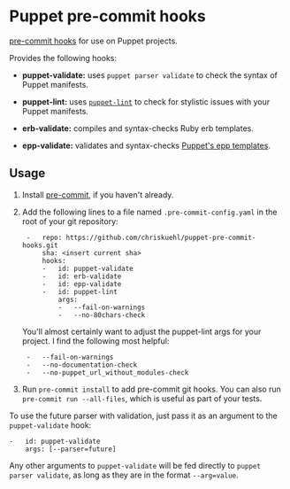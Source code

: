 Puppet pre-commit hooks
=========

[pre-commit hooks](http://pre-commit.com/) for use on Puppet projects.

Provides the following hooks:

* **puppet-validate:** uses `puppet parser validate` to check the syntax of
  Puppet manifests.

* **puppet-lint:** uses [`puppet-lint`](http://puppet-lint.com/) to check for
  stylistic issues with your Puppet manifests.

* **erb-validate:** compiles and syntax-checks Ruby erb templates.

* **epp-validate:** validates and syntax-checks [Puppet's epp templates][epp].


[epp]: https://docs.puppet.com/puppet/latest/lang_template_epp.html

## Usage

1. Install [pre-commit](http://pre-commit.com/), if you haven't already.

2. Add the following lines to a file named `.pre-commit-config.yaml` in the
   root of your git repository:

        -   repo: https://github.com/chriskuehl/puppet-pre-commit-hooks.git
            sha: <insert current sha>
            hooks:
            -   id: puppet-validate
            -   id: erb-validate
            -   id: epp-validate
            -   id: puppet-lint
                args:
                -   --fail-on-warnings
                -   --no-80chars-check

   You'll almost certainly want to adjust the puppet-lint args for your
   project. I find the following most helpful:

        -   --fail-on-warnings
        -   --no-documentation-check
        -   --no-puppet_url_without_modules-check


3. Run `pre-commit install` to add pre-commit git hooks. You can also run
   `pre-commit run --all-files`, which is useful as part of your tests.

To use the future parser with validation, just pass it as an argument
to the `puppet-validate` hook:

    -   id: puppet-validate
        args: [--parser=future]

Any other arguments to `puppet-validate` will be fed directly to
`puppet parser validate`, as long as they are in the format `--arg=value`.
